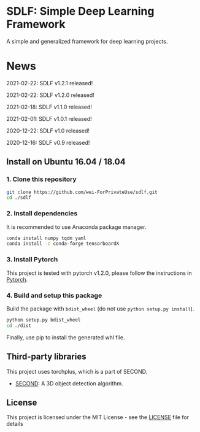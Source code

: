 # SDLF: Simple Deep Learning Framework

A simple and generalized framework for deep learning projects.

# News

2021-02-22: SDLF v1.2.1 released!

2021-02-22: SDLF v1.2.0 released!

2021-02-18: SDLF v1.1.0 released!

2021-02-01: SDLF v1.0.1 released!

2020-12-22: SDLF v1.0 released!

2020-12-16: SDLF v0.9 released!

## Install on Ubuntu 16.04 / 18.04

### 1. Clone this repository

```bash
git clone https://github.com/wei-ForPrivateUse/sdlf.git
cd ./sdlf
```

### 2. Install dependencies

It is recommended to use Anaconda package manager.

```bash
conda install numpy tqdm yaml
conda install -c conda-forge tensorboardX
```

### 3. Install Pytorch

This project is tested with pytorch v1.2.0, please follow the instructions in [Pytorch](https://pytorch.org/).

### 4. Build and setup this package

Build the package with ```bdist_wheel``` (do not use ```python setup.py install```).

```bash
python setup.py bdist_wheel
cd ./dist
```

Finally, use pip to install the generated whl file.

## Third-party libraries

This project uses torchplus, which is a part of SECOND.

* [SECOND](https://github.com/traveller59/second.pytorch): A 3D object detection algorithm.

## License

This project is licensed under the MIT License - see the [LICENSE](LICENSE) file for details